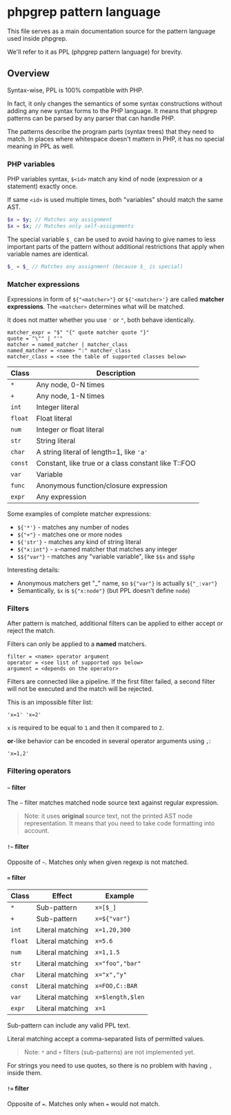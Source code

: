 # phpgrep pattern language

This file serves as a main documentation source for the pattern language used inside phpgrep.

We'll refer to it as PPL (phpgrep pattern language) for brevity.

## Overview

Syntax-wise, PPL is 100% compatible with PHP.

In fact, it only changes the semantics of some syntax constructions without adding any
new syntax forms to the PHP language. It means that phpgrep patterns can be parsed by
any parser that can handle PHP.

The patterns describe the program parts (syntax trees) that they need to match.
In places where whitespace doesn't mattern in PHP, it has no special meaning in PPL as well.

### PHP variables

PHP variables syntax, `$<id>` match any kind of node (expression or a statement) exactly once.

If same `<id>` is used multiple times, both "variables" should match the same AST.

```php
$x = $y; // Matches any assignment
$x = $x; // Matches only self-assignments
```

The special variable `$_` can be used to avoid having to give names to less important parts of the pattern
without additional restrictions that apply when variable names are identical.

```php
$_ = $_ // Matches any assignment (because $_ is special)
```

### Matcher expressions

Expressions in form of `${"<matcher>"}` or `${'<matcher>'}` are called **matcher expressions**.
The `<matcher>` determines what will be matched.

It does not matter whether you use `'` or `"`, both behave identically.

```
matcher_expr = "$" "{" quote matcher quote "}"
quote = "\"" | "'"
matcher = named_matcher | matcher_class
named_matcher = <name> ":" matcher_class
matcher_class = <see the table of supported classes below>
```

| Class | Description |
|---|---|
| `*` | Any node, 0-N times |
| `+` | Any node, 1-N times |
| `int` | Integer literal |
| `float` | Float literal |
| `num` | Integer or float literal |
| `str` | String literal |
| `char` | A string literal of length=1, like `'a'` |
| `const` | Constant, like true or a class constant like T::FOO |
| `var` | Variable |
| `func` | Anonymous function/closure expression |
| `expr` | Any expression |

Some examples of complete matcher expressions:
* `${'*'}` - matches any number of nodes
* `${"+"}` - matches one or more nodes
* `${'str'}` - matches any kind of string literal
* `${"x:int"}` - `x`-named matcher that matches any integer
* `$${"var"}` - matches any "variable variable", like `$$x` and `$$php`

Interesting details:
* Anonymous matchers get "_" name, so `${"var"}` is actually `${"_:var"}`
* Semantically, `$x` is `${"x:node"}` (but PPL doesn't define `node`)

### Filters

After pattern is matched, additional filters can be applied to either accept or reject the match.

Filters can only be applied to a **named** matchers.

```
filter = <name> operator argument
operator = <see list of supported ops below>
argument = <depends on the operator>
```

Filters are connected like a pipeline.
If the first filter failed, a second filter will not be executed and the match will be rejected.

This is an impossible filter list:

```
'x=1' 'x=2'
```

`x` is required to be equal to `1` and then it compared to `2`.

**or**-like behavior can be encoded in several operator arguments using `,`:

```
'x=1,2'
```

### Filtering operators

#### `~` filter

The `~` filter matches matched node source text against regular expression.

> Note: it uses **original** source text, not the printed AST node representation.
> It means that you need to take code formatting into account.

#### `!~` filter

Opposite of `~`. Matches only when given regexp is not matched.

#### `=` filter

| Class | Effect | Example |
|---|---|---|
| `*` | Sub-pattern | `x=[$_]` |
| `+` |  Sub-pattern | `x=${"var"}` |
| `int` | Literal matching | `x=1,20,300` |
| `float` | Literal matching | `x=5.6` |
| `num` | Literal matching | `x=1,1.5` |
| `str` | Literal matching | `x="foo","bar"` |
| `char` | Literal matching | `x="x","y"` |
| `const` | Literal matching | `x=FOO,C::BAR` |
| `var` | Literal matching | `x=$length,$len` |
| `expr` | Literal matching | `x=1` |

Sub-pattern can include any valid PPL text.

Literal matching accept a comma-separated lists of permitted values.

> Note: `*` and `+` filters (sub-patterns) are not implemented yet.

For strings you need to use quotes, so there is no problem with having `,` inside them.

#### `!=` filter

Opposite of `=`. Matches only when `=` would not match.
